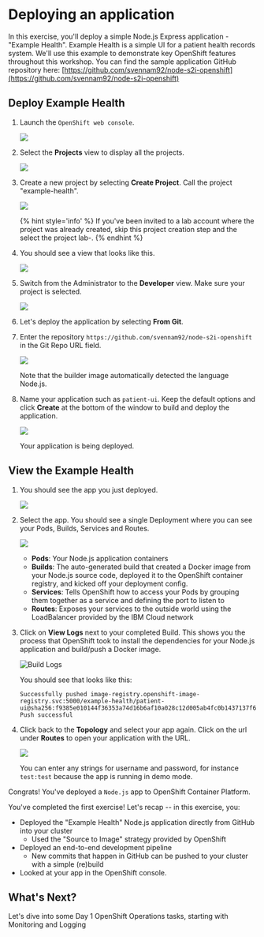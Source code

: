 # Deploying an application

In this exercise, you'll deploy a simple Node.js Express application - "Example Health". Example Health is a simple UI for a patient health records system. We'll use this example to demonstrate key OpenShift features throughout this workshop. You can find the sample application GitHub repository here: [https://github.com/svennam92/node-s2i-openshift](https://github.com/svennam92/node-s2i-openshift)

## Deploy Example Health

1. Launch the `OpenShift web console`.

    ![](../assets/ocp-console.png)

1. Select the **Projects** view to display all the projects.

    ![](../assets/ocp-projects.png)

1. Create a new project by selecting **Create Project**. Call the project "example-health".

    ![](../assets/ocp-create-project.png)

    {% hint style='info' %} If you've been invited to a lab account where the project was already created, skip this project creation step and the select the project lab-<yourlastname>. {% endhint %}

1. You should see a view that looks like this.

    ![](../assets/ocp-admin-project.png)

1. Switch from the Administrator to the **Developer** view. Make sure your project is selected.

    ![](../assets/ocp-project-view.png)

1. Let's deploy the application by selecting **From Git**.

1. Enter the repository `https://github.com/svennam92/node-s2i-openshift` in the Git Repo URL field.

    ![](../assets/ocp-configure-git.png)

    Note that the builder image automatically detected the language Node.js.

1. Name your application such as `patient-ui`. Keep the default options and click **Create** at the bottom of the window to build and deploy the application.

    ![](../assets/ocp-app-name-short.png)

    Your application is being deployed.

## View the Example Health

1. You should see the app you just deployed.

    ![](../assets/ocp-topology-app.png)

1. Select the app. You should see a single Deployment where you can see your Pods, Builds, Services and Routes.

    ![](../assets/ocp-topo-app-details.png)

    * **Pods**: Your Node.js application containers
    * **Builds**: The auto-generated build that created a Docker image from your Node.js source code, deployed it to the OpenShift container registry, and kicked off your deployment config.
    * **Services**: Tells OpenShift how to access your Pods by grouping them together as a service and defining the port to listen to
    * **Routes**: Exposes your services to the outside world using the LoadBalancer provided by the IBM Cloud network

1. Click on **View Logs** next to your completed Build. This shows you the process that OpenShift took to install the dependencies for your Node.js application and build/push a Docker image.

    ![Build Logs](../assets/ocp43-build-logs.png)

    You should see that looks like this:
    ```
    Successfully pushed image-registry.openshift-image-registry.svc:5000/example-health/patient-ui@sha256:f9385e010144f36353a74d16b6af10a028c12d005ab4fc0b1437137f6bd9e20a
    Push successful
    ```

1. Click back to the **Topology** and select your app again. Click on the url under **Routes** to open your application with the URL.

    ![](../assets/patient-ui-web.png)

    You can enter any strings for username and password, for instance `test:test` because the app is running in demo mode.

Congrats! You've deployed a `Node.js` app to OpenShift Container Platform.

You've completed the first exercise! Let's recap -- in this exercise, you:

* Deployed the "Example Health" Node.js application directly from GitHub into your cluster 
  * Used the "Source to Image" strategy provided by OpenShift
* Deployed an end-to-end development pipeline 
  * New commits that happen in GitHub can be pushed to your cluster with a simple \(re\)build
* Looked at your app in the OpenShift console.

## What's Next?

Let's dive into some Day 1 OpenShift Operations tasks, starting with Monitoring and Logging
